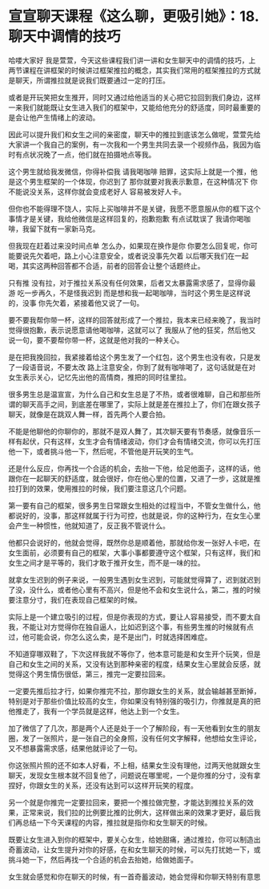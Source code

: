 # 宣宣聊天课程《这么聊，更吸引她》：18.聊天中调情的技巧

哈喽大家好 我是萱萱，今天这些课程我们讲一讲和女生聊天中的调情的技巧，上两节课程在讲框架的时候讲过框架推拉的概念，其实我们常用的框架推拉的方式就是聊天，所谓推拉就是说我们既要通过一定的打压。

或者是开玩笑把女生推开，同时又通过给他适当的关心把它拉回到我们身边，这样一来我们就能既让女生进入我们的框架中，又能给他充分的舒适度，同时最重要的是会让他产生情绪上的波动。

因此可以提升我们和女生之间的亲密度，聊天中的推拉到底该怎么做呢，萱萱先给大家讲一个我自己的案例，有一次我和一个男生共同去录一个视频作品，我因为临时有点状况晚了一点，他们就在拍摄地点等我。

这个男生就给我发微信，你得补偿我 请我喝咖啡 赔罪，这实际上就是一个推，他是这个男生框架的一个体现，你迟到了 那你就要对我表示歉意，在这种情况下 你不能说没关系，这样你就会变成老好人 容易被发好人卡。

但你也不能得理不饶人，实际上买咖啡并不是关键，我愿不愿意服从你的框下这个事情才是关键，我给他微信是这样回复的，抱歉抱歉 有点试耽误了 我请你喝咖啡，我留下就有一家新马克。

但我现在赶着过来没时间点单 怎么办，如果现在换作是你 你要怎么回复呢，你可能要说先欠着吧，路上小心注意安全，或者说没事先欠着 以后哪天我们在一起喝，其实这两种回答都不合适，前者的回答会让整个话题终止。

只有推 没有拉，对于推拉关系没有任何效果，后者又太暴露需求感了，显得你最游 吃一步再久，不是怪我迟到 而是想和我一起喝咖啡，当时这个男生是这样说的，没事 你先欠着，紧接着他又说了一句。

要不要我帮你带一杯，这样的回答就形成了一个推拉，我本来已经来晚了，我当时觉得很抱歉，表示说愿意请他喝咖啡，这就可以了 我服从了他的狂奖，然后他又说一句，要不要帮你带一杯，这就是他对我的一种关心。

是在把我挽回拉，我紧接着给这个男生发了一个红包，这个男生也没有收，只是发了一段语音说，不要太改 路上注意安全，你到了就有咖啡喝了，这句话就是在对女生表示关心，记忆先出他的高情商，推把的同时往里拉。

很多男生总是温宣宣，为什么自己和女生总是了不热，或者很难聊，自己和那些所谓的聊天高手之间，到底差在哪里了，实际上就是差在推拉上了，你们在跟女孩子聊天，就像是在跳双人舞一样，首先两个人要合拍。

不能是他聊他的你聊你的，那就不是双人舞了，其次聊天要有节奏感，就像音乐一样有起伏，只有这样，女生才会有情绪波动，你们才会有情绪交流，你可以先打压他一下，或者挑斗他一下，然后呢，不管他是开玩笑的生气。

还是什么反应，你再找一个合适的机会，去抬一下他，给足他面子，这样的话，他跟你在一起聊天的舒适度，就会很好，你在他心里的位置，又进了一步，这就是推拉打到的效果，使用推拉的时候，我们要注意这几个问题。

第一要有自己的框架，很多男生日常跟女生相处的过程当中，不管女生做什么，他都说好的，没事，那这样就属于行为可控，也就是说，你的这种行为，在女生心里会产生一种惯性，他就知道了，反正我不管说什么。

他都只会说好的，他就会觉得，既然你总是顺着他，那就给你发一张好人卡吧，在女生面前，必须要有自己的框架，大事小事都要遵守这个框架，只有这样，我们和女生之间才是平等的，我们才敢于推开女生，而不是一味的拉。

就拿女生迟到的例子来说，一般男生遇到女生迟到，可能就觉得算了，迟到就迟到了没，没什么，或者他心里有不高兴，但是他不会和女生说什么，第二，推的时候要注意分寸，我们在表现自己框架的时候。

实际上是一个建立吸引的过程，但是你表现的方式，要让人容易接受，而不要太自我，不能让对方觉得你在独自逼人，比如迟到这个事，有些男生推的时候就有点过，他可能会说，你怎么这么卖，是不是出门，时就选择困难症。

不知道穿哪双鞋了，下次这样我就不等你了，他本意可能是和女生开个玩笑，但是自己和女生之间的关系，又没有达到那种亲密的程度，结果女生心里就会反感，就觉得这个男生情伤很低，第三，推完一定要拉回来。

一定要先推后拉才行，如果你推完不拉，那你跟女生的关系，就会输越甚至断掉，特别是对于那些价值比较高的女生，你如果没有特别强的吸引力，你推就是真的把他推走了，我有一个学员就是这样，他达上到一个女生。

加了微信了了几次，那是两个人还是处于一个了解阶段，有一天他看到女生的朋友圈，发了一张照片，是一张自己的全身照，没有任何文字解释，他想给女生评论，又不想暴露需求感，结果他就评论了一句。

你这张照片照的还不如本人好看，不上相，结果女生没有理他，过两天他就跟女生聊天，发现女生根本就不回复他了，问题说在哪里呢，一个是你推的分寸，没有拿捏好，你跟女生的关系，还没有达到可以这样开玩笑的程度。

另一个就是你推完一定要拉回来，要把一个推拉做完整，才能达到推拉关系的效果，正常来说，我们拉的比例要比推的比例大，这样做出来的效果才更好，最后我们再总结一下今天课程的内容，推拉就是指你和女生聊天的时候。

既要让女生进入到你的框架中，要关心女生，给她甜痛，通过推拉，你可以制造出奇蓄波动，让女生提升对你的好感，在和女生聊天的时候，可以先打扰她一下，或挑斗她一下，然后再找一个合适的机会去抬她，给做她面子。

女生就会感觉和你在聊天的时候，有一首奇蓄波动，她会觉得和你聊天特别有意思